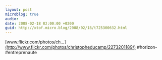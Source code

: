 ```yaml
---
layout: post
microblog: true
audio: 
date: 2008-02-18 02:00:00 +0200
guid: http://xtof.micro.blog/2008/02/18/t725300632.html
---
```

[www.flickr.com/photos/ch...](http://www.flickr.com/photos/christopheducamp/2273201189/) #horizon-#entreprenaute
